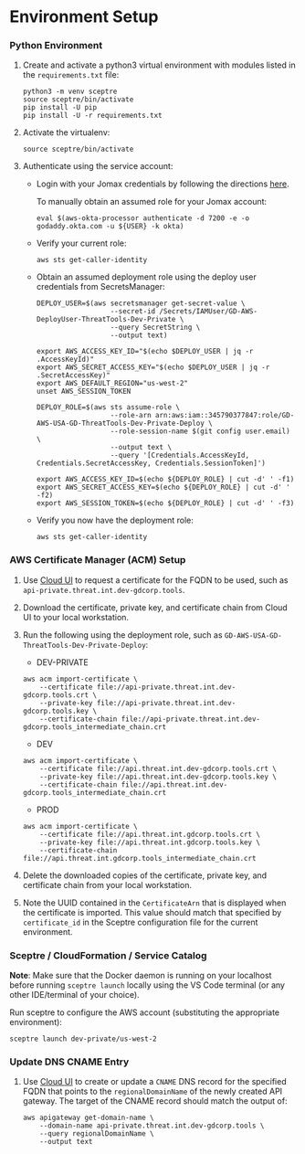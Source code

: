 # Environment Setup

### Python Environment

1. Create and activate a python3 virtual environment with modules listed in the
   `requirements.txt` file:

   ```
   python3 -m venv sceptre
   source sceptre/bin/activate
   pip install -U pip
   pip install -U -r requirements.txt
   ```

1. Activate the virtualenv:

   ```
   source sceptre/bin/activate
   ```

1. Authenticate using the service account:

   * Login with your Jomax credentials by following the directions
     [here](https://github.com/godaddy/aws-okta-processor).

     To manually obtain an assumed role for your Jomax account:

     ```
     eval $(aws-okta-processor authenticate -d 7200 -e -o godaddy.okta.com -u ${USER} -k okta)
     ```

   * Verify your current role:

     ```
     aws sts get-caller-identity
     ```

   * Obtain an assumed deployment role using the deploy user credentials from
     SecretsManager:

     ```
     DEPLOY_USER=$(aws secretsmanager get-secret-value \
                       --secret-id /Secrets/IAMUser/GD-AWS-DeployUser-ThreatTools-Dev-Private \
                       --query SecretString \
                       --output text)

     export AWS_ACCESS_KEY_ID="$(echo $DEPLOY_USER | jq -r .AccessKeyId)"
     export AWS_SECRET_ACCESS_KEY="$(echo $DEPLOY_USER | jq -r .SecretAccessKey)"
     export AWS_DEFAULT_REGION="us-west-2"
     unset AWS_SESSION_TOKEN

     DEPLOY_ROLE=$(aws sts assume-role \
                       --role-arn arn:aws:iam::345790377847:role/GD-AWS-USA-GD-ThreatTools-Dev-Private-Deploy \
                       --role-session-name $(git config user.email) \
                       --output text \
                       --query '[Credentials.AccessKeyId, Credentials.SecretAccessKey, Credentials.SessionToken]')

     export AWS_ACCESS_KEY_ID=$(echo ${DEPLOY_ROLE} | cut -d' ' -f1)
     export AWS_SECRET_ACCESS_KEY=$(echo ${DEPLOY_ROLE} | cut -d' ' -f2)
     export AWS_SESSION_TOKEN=$(echo ${DEPLOY_ROLE} | cut -d' ' -f3)
     ```

   * Verify you now have the deployment role:

     ```
     aws sts get-caller-identity
     ```

### AWS Certificate Manager (ACM) Setup

1. Use [Cloud UI](https://cloud.int.godaddy.com/security/certs) to request a
   certificate for the FQDN to be used, such as
   `api-private.threat.int.dev-gdcorp.tools`.

1. Download the certificate, private key, and certificate chain from Cloud UI
   to your local workstation.

1. Run the following using the deployment role, such as
   `GD-AWS-USA-GD-ThreatTools-Dev-Private-Deploy`:

   * DEV-PRIVATE

   ```
   aws acm import-certificate \
       --certificate file://api-private.threat.int.dev-gdcorp.tools.crt \
       --private-key file://api-private.threat.int.dev-gdcorp.tools.key \
       --certificate-chain file://api-private.threat.int.dev-gdcorp.tools_intermediate_chain.crt
   ```

   * DEV

   ```
   aws acm import-certificate \
       --certificate file://api.threat.int.dev-gdcorp.tools.crt \
       --private-key file://api.threat.int.dev-gdcorp.tools.key \
       --certificate-chain file://api.threat.int.dev-gdcorp.tools_intermediate_chain.crt
   ```

   * PROD

   ```
   aws acm import-certificate \
       --certificate file://api.threat.int.gdcorp.tools.crt \
       --private-key file://api.threat.int.gdcorp.tools.key \
       --certificate-chain file://api.threat.int.gdcorp.tools_intermediate_chain.crt
   ```

1. Delete the downloaded copies of the certificate, private key, and
   certificate chain from your local workstation.

1. Note the UUID contained in the `CertificateArn` that is displayed when the
   certificate is imported.  This value should match that specified by
   `certificate_id` in the Sceptre configuration file for the current
   environment.

### Sceptre / CloudFormation / Service Catalog

**Note**: Make sure that the Docker daemon is running on your localhost before running `sceptre launch` locally using the VS Code terminal (or any other IDE/terminal of your choice).

Run sceptre to configure the AWS account (substituting the appropriate
environment):

```
sceptre launch dev-private/us-west-2
```

### Update DNS CNAME Entry

1. Use [Cloud UI](https://cloud.int.godaddy.com/networking/dnsrecords) to
   create or update a `CNAME` DNS record for the specified FQDN that points to
   the `regionalDomainName` of the newly created API gateway.  The target of
   the CNAME record should match the output of:

   ```
   aws apigateway get-domain-name \
       --domain-name api-private.threat.int.dev-gdcorp.tools \
       --query regionalDomainName \
       --output text
   ```
